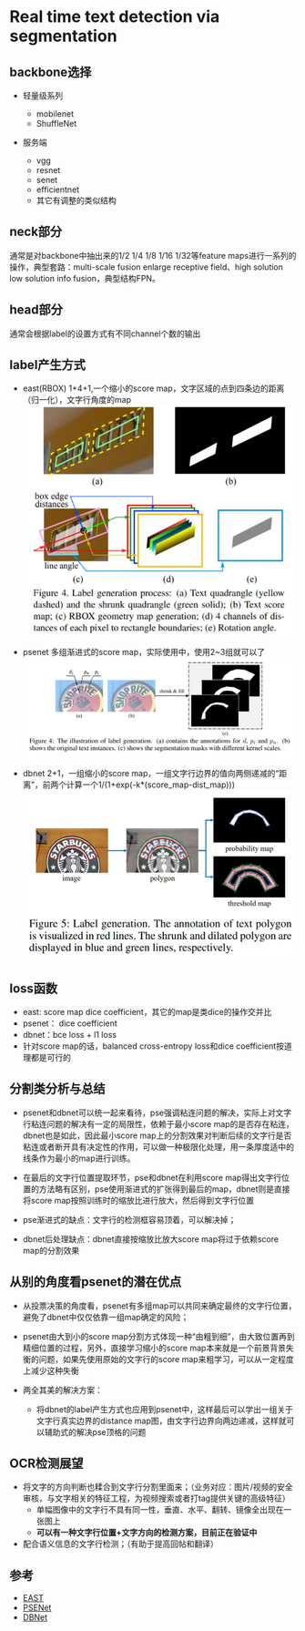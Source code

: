 # Real time text detection via segmentation

## backbone选择

* 轻量级系列
    * mobilenet
    * ShuffleNet

* 服务端
    * vgg
    * resnet
    * senet
    * efficientnet
    * 其它有调整的类似结构

## neck部分
通常是对backbone中抽出来的1/2 1/4 1/8 1/16 1/32等feature maps进行一系列的操作，典型套路：multi-scale fusion
enlarge receptive field、high solution low solution info fusion，典型结构FPN。

## head部分
通常会根据label的设置方式有不同channel个数的输出

## label产生方式

* east(RBOX)
    1+4+1,一个缩小的score map，文字区域的点到四条边的距离（归一化），文字行角度的map
    ![east.jpg](figs/east.jpg)
    
* psenet
    多组渐进式的score map，实际使用中，使用2~3组就可以了
    ![psenet.jpg](figs/psenet.jpg)
    
* dbnet
    2+1，一组缩小的score map，一组文字行边界的值向两侧递减的“距离”，前两个计算一个1/(1+exp(-k*(score_map-dist_map)))
    ![dbnet.jpg](figs/dbnet.jpg)


## loss函数
* east: score map dice coefficient，其它的map是类dice的操作交并比
* psenet： dice coefficient
* dbnet：bce loss + l1 loss
* 针对score map的话，balanced cross-entropy loss和dice coefficient按道理都是可行的

## 分割类分析与总结
* psenet和dbnet可以统一起来看待，pse强调粘连问题的解决，实际上对文字行粘连问题的解决有一定的局限性，依赖于最小score map的是否存在粘连，dbnet也是如此，因此最小score map上的分割效果对判断后续的文字行是否粘连或者断开具有决定性的作用，可以做一种极限化处理，用一条厚度适中的线条作为最小的map进行训练。

* 在最后的文字行位置提取环节，pse和dbnet在利用score map得出文字行位置的方法略有区别，pse使用渐进式的扩张得到最后的map，dbnet则是直接将score map按照训练时的缩放比进行放大，然后得到文字行位置

* pse渐进式的缺点：文字行的检测框容易顶着，可以解决掉；

* dbnet后处理缺点：dbnet直接按缩放比放大score map将过于依赖score map的分割效果

## 从别的角度看psenet的潜在优点
* 从投票决策的角度看，psenet有多组map可以共同来确定最终的文字行位置，避免了dbnet中仅仅依靠一组map确定的风险；

* psenet由大到小的score map分割方式体现一种“由粗到细”，由大致位置再到精细位置的过程，另外，直接学习缩小的score map本来就是一个前景背景失衡的问题，如果先使用原始的文字行的score map来粗学习，可以从一定程度上减少这种失衡


* 两全其美的解决方案：
    * 将dbnet的label产生方式也应用到psenet中，这样最后可以学出一组关于文字行真实边界的distance map图，由文字行边界向两边递减，这样就可以辅助式的解决pse顶格的问题

## OCR检测展望

* 将文字的方向判断也糅合到文字行分割里面来；（业务对应：图片/视频的安全审核，与文字相关的特征工程，为视频搜索或者打tag提供关键的高级特征）
    * 单幅图像中的文字行不具有同一性，垂直、水平、翻转、镜像全出现在一张图上
    * **可以有一种文字行位置+文字方向的检测方案，目前正在验证中**
* 配合语义信息的文字行检测；（有助于提高回帖和翻译）

## 参考

* [EAST](https://arxiv.org/pdf/1704.03155.pdf)
* [PSENet](https://arxiv.org/pdf/1806.02559.pdf)
* [DBNet](https://arxiv.org/pdf/1911.08947.pdf)
